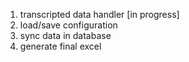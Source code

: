 1. transcripted data handler [in progress]
2. load/save configuration
3. sync data in database
4. generate final excel
